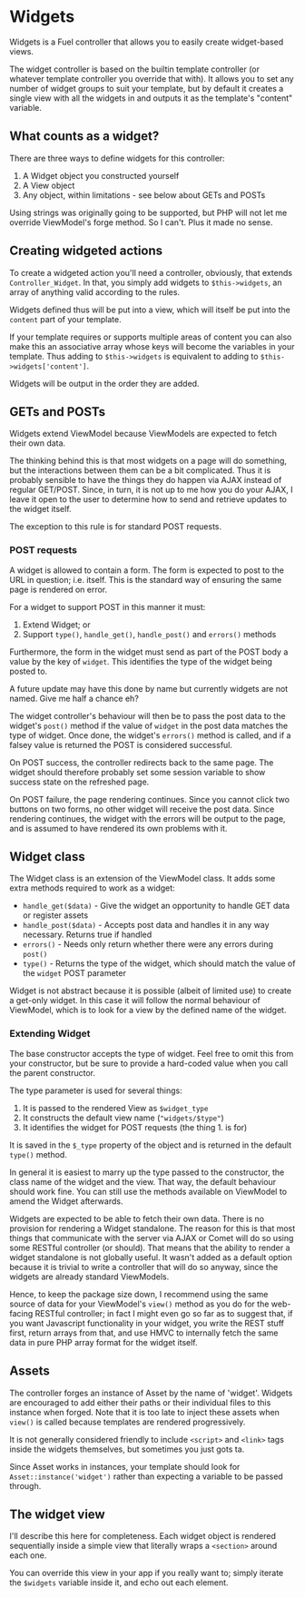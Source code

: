 # Widgets

Widgets is a Fuel controller that allows you to easily create widget-based views.

The widget controller is based on the builtin template controller (or whatever template controller
you override that with). It allows you to set any number of widget groups to suit your template, but
by default it creates a single view with all the widgets in and outputs it as the template's
"content" variable.

## What counts as a widget?

There are three ways to define widgets for this controller:

1. A Widget object you constructed yourself
2. A View object
3. Any object, within limitations - see below about GETs and POSTs

Using strings was originally going to be supported, but PHP will not let me override ViewModel's
forge method. So I can't. Plus it made no sense.

## Creating widgeted actions

To create a widgeted action you'll need a controller, obviously, that extends `Controller_Widget`.
In that, you simply add widgets to `$this->widgets`, an array of anything valid according to the
rules.

Widgets defined thus will be put into a view, which will itself be put into the `content` part of
your template.

If your template requires or supports multiple areas of content you can also make this an
associative array whose keys will become the variables in your template. Thus adding to
`$this->widgets` is equivalent to adding to `$this->widgets['content']`.

Widgets will be output in the order they are added.

## GETs and POSTs

Widgets extend ViewModel because ViewModels are expected to fetch their own data.

The thinking behind this is that most widgets on a page will do something, but the interactions
between them can be a bit complicated. Thus it is probably sensible to have the things they do
happen via AJAX instead of regular GET/POST. Since, in turn, it is not up to me how you do your
AJAX, I leave it open to the user to determine how to send and retrieve updates to the widget
itself.

The exception to this rule is for standard POST requests.

### POST requests

A widget is allowed to contain a form. The form is expected to post to the URL in question; i.e.
itself. This is the standard way of ensuring the same page is rendered on error.

For a widget to support POST in this manner it must:

1. Extend Widget; or
2. Support `type()`, `handle_get()`, `handle_post()` and `errors()` methods

Furthermore, the form in the widget must send as part of the POST body a value by the key of
`widget`. This identifies the type of the widget being posted to.

A future update may have this done by name but currently widgets are not named. Give me half a
chance eh?

The widget controller's behaviour will then be to pass the post data to the widget's `post()` method
if the value of `widget` in the post data matches the type of widget. Once done, the widget's
`errors()` method is called, and if a falsey value is returned the POST is considered successful.

On POST success, the controller redirects back to the same page. The widget should therefore
probably set some session variable to show success state on the refreshed page.

On POST failure, the page rendering continues. Since you cannot click two buttons on two forms, no
other widget will receive the post data. Since rendering continues, the widget with the errors will
be output to the page, and is assumed to have rendered its own problems with it.

## Widget class

The Widget class is an extension of the ViewModel class. It adds some extra methods required to work
as a widget:

* `handle_get($data)` - Give the widget an opportunity to handle GET data or register assets
* `handle_post($data)` - Accepts post data and handles it in any way necessary. Returns true if handled
* `errors()` - Needs only return whether there were any errors during `post()`
* `type()` - Returns the type of the widget, which should match the value of the `widget` POST parameter

Widget is not abstract because it is possible (albeit of limited use) to create a get-only widget.
In this case it will follow the normal behaviour of ViewModel, which is to look for a view by the
defined name of the widget.

### Extending Widget

The base constructor accepts the type of widget. Feel free to omit this from your constructor, but
be sure to provide a hard-coded value when you call the parent constructor.

The type parameter is used for several things:

1. It is passed to the rendered View as `$widget_type`
2. It constructs the default view name (`"widgets/$type"`)
3. It identifies the widget for POST requests (the thing 1. is for)

It is saved in the `$_type` property of the object and is returned in the default `type()` method.

In general it is easiest to marry up the type passed to the constructor, the class name of the
widget and the view. That way, the default behaviour should work fine. You can still use the methods
available on ViewModel to amend the Widget afterwards.

Widgets are expected to be able to fetch their own data. There is no provision for rendering
a Widget standalone. The reason for this is that most things that communicate with the server via
AJAX or Comet will do so using some RESTful controller (or should). That means that the ability to
render a widget standalone is not globally useful. It wasn't added as a default option because it is
trivial to write a controller that will do so anyway, since the widgets are already standard
ViewModels.

Hence, to keep the package size down, I recommend using the same source of data for your ViewModel's
`view()` method as you do for the web-facing RESTful controller; in fact I might even go so far as
to suggest that, if you want Javascript functionality in your widget, you write the REST stuff
first, return arrays from that, and use HMVC to internally fetch the same data in pure PHP array
format for the widget itself.

## Assets

The controller forges an instance of Asset by the name of 'widget'. Widgets are encouraged to add
either their paths or their individual files to this instance when forged. Note that it is too late
to inject these assets when `view()` is called because templates are rendered progressively.

It is not generally considered friendly to include `<script>` and `<link>` tags inside the widgets
themselves, but sometimes you just gots ta.

Since Asset works in instances, your template should look for `Asset::instance('widget')` rather
than expecting a variable to be passed through.

## The widget view

I'll describe this here for completeness. Each widget object is rendered sequentially inside a
simple view that literally wraps a `<section>` around each one.

You can override this view in your app if you really want to; simply iterate the `$widgets` variable
inside it, and echo out each element.
